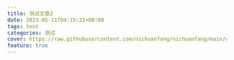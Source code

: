 ```yaml
---
title: 测试文章2
date: 2023-05-11T04:15:21+08:00
tags: test
categories: 测试
cover: https://raw.githubusercontent.com/nichuanfang/nichuanfang/main/gallery/seungmin-kim-th2.jpg
feature: true
---
```

